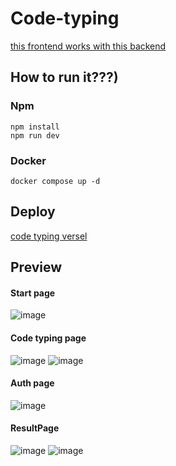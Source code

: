 # Code-typing 

[this frontend works with this backend](https://github.com/ttodoshi/speed-typing-backend)

## How to run it???)

### Npm

```shell
npm install
npm run dev
```

### Docker

```shell
docker compose up -d
```

## Deploy

[code typing versel](https://speed-typing-new.vercel.app/)


## Preview

#### Start page
![image](https://github.com/denischagin/code-typing/assets/98116130/0886eaba-894f-4d01-8d41-f24c9909d5b3)

#### Code typing page
![image](https://github.com/denischagin/code-typing/assets/98116130/9799b101-a2c1-4337-91ff-b3d340c90afd)
![image](https://github.com/denischagin/code-typing/assets/98116130/8337cc23-ca62-4f9f-be5e-1d6005246615)


#### Auth page
![image](https://github.com/denischagin/code-typing/assets/98116130/dc7ba379-cb24-4882-8eb1-e3c407d57f30)


#### ResultPage
![image](https://github.com/denischagin/code-typing/assets/98116130/a40767d0-7564-4300-b415-c0676496acf6)
![image](https://github.com/denischagin/code-typing/assets/98116130/ff24c528-b21d-4294-8fd7-39416b93855a)



